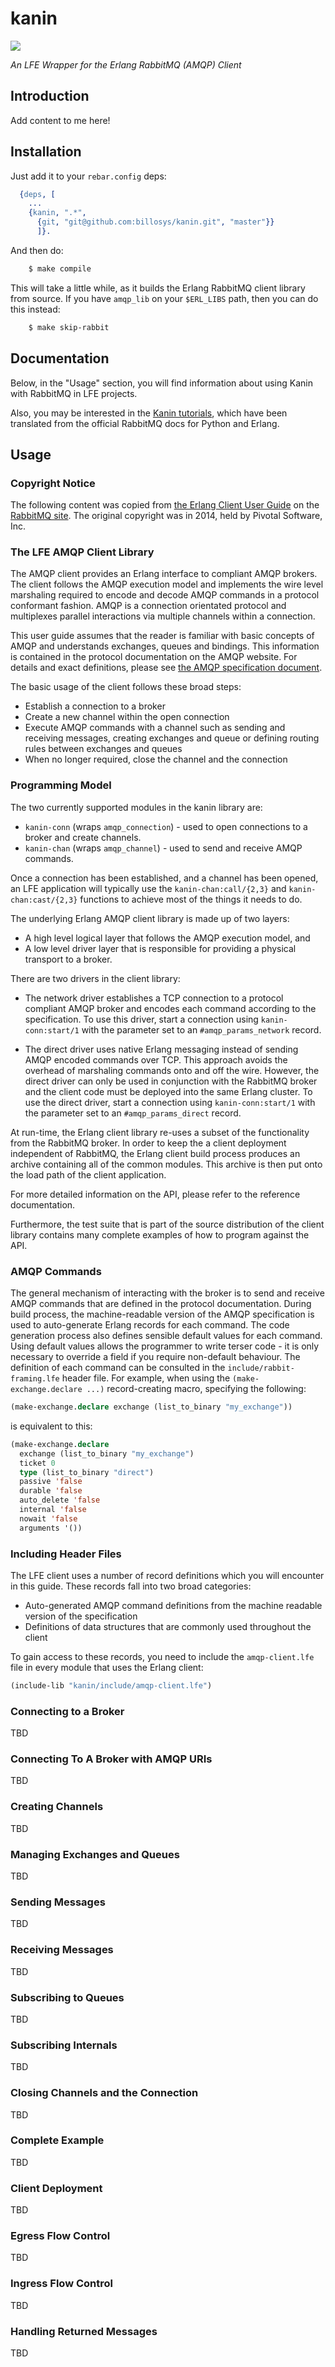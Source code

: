 # kanin

<a href="http://aquarius-galuxy.deviantart.com/art/Rabbit-Drawing-176749973"><img src="resources/images/kanin-small.png" /></a>

*An LFE Wrapper for the Erlang RabbitMQ (AMQP) Client*


## Introduction

Add content to me here!


## Installation

Just add it to your ``rebar.config`` deps:

```erlang
  {deps, [
    ...
    {kanin, ".*",
      {git, "git@github.com:billosys/kanin.git", "master"}}
      ]}.
```

And then do:

```bash
    $ make compile
```

This will take a little while, as it builds the Erlang RabbitMQ client library
from source. If you have ``amqp_lib`` on your ``$ERL_LIBS`` path, then you can
do this instead:

```bash
	$ make skip-rabbit
```

## Documentation

Below, in the "Usage" section, you will find information about using Kanin
with RabbitMQ in LFE projects.

Also, you may be interested in the [Kanin tutorials](./doc/tutorials.md), which
have been translated from the official RabbitMQ docs for Python and Erlang.



## Usage


### Copyright Notice

The following content was copied from
[the Erlang Client User Guide](https://www.rabbitmq.com/erlang-client-user-guide.html)
on the [RabbitMQ site](https://www.rabbitmq.com/).
The original copyright was in 2014, held by Pivotal Software, Inc.


### The LFE AMQP Client Library

The AMQP client provides an Erlang interface to compliant AMQP brokers. The
client follows the AMQP execution model and implements the wire level
marshaling required to encode and decode AMQP commands in a protocol
conformant fashion. AMQP is a connection orientated protocol and multiplexes
parallel interactions via multiple channels within a connection.

This user guide assumes that the reader is familiar with basic concepts of AMQP
and understands exchanges, queues and bindings. This information is contained in
the protocol documentation on the AMQP website. For details and exact
definitions, please see
[the AMQP specification document](http://www.amqp.org/).

The basic usage of the client follows these broad steps:

 * Establish a connection to a broker
 * Create a new channel within the open connection
 * Execute AMQP commands with a channel such as sending and receiving messages,
   creating exchanges and queue or defining routing rules between exchanges and
   queues
 * When no longer required, close the channel and the connection


### Programming Model

The two currently supported modules in the kanin library are:

 * ``kanin-conn`` (wraps ``amqp_connection``) - used to open connections to a
   broker and create channels.
 * ``kanin-chan`` (wraps ``amqp_channel``) - used to send and receive AMQP
   commands.

Once a connection has been established, and a channel has been opened, an
LFE application will typically use the ``kanin-chan:call/{2,3}`` and
``kanin-chan:cast/{2,3}`` functions to achieve most of the things it needs to
do.

The underlying Erlang AMQP client library is made up of two layers:

 * A high level logical layer that follows the AMQP execution model, and
 * A low level driver layer that is responsible for providing a physical
   transport to a broker.

There are two drivers in the client library:

 * The network driver establishes a TCP connection to a protocol compliant AMQP
   broker and encodes each command according to the specification. To use this
   driver, start a connection using ``kanin-conn:start/1`` with the parameter
   set to an ``#amqp_params_network`` record.

 * The direct driver uses native Erlang messaging instead of sending AMQP
   encoded commands over TCP. This approach avoids the overhead of marshaling
   commands onto and off the wire. However, the direct driver can only be used
   in conjunction with the RabbitMQ broker and the client code must be deployed
   into the same Erlang cluster. To use the direct driver, start a connection
   using ``kanin-conn:start/1`` with the parameter set to an
   ``#amqp_params_direct`` record.

At run-time, the Erlang client library re-uses a subset of the functionality
from the RabbitMQ broker. In order to keep the a client deployment independent
of RabbitMQ, the Erlang client build process produces an archive containing all
of the common modules. This archive is then put onto the load path of the client
application.

For more detailed information on the API, please refer to the reference
documentation.

Furthermore, the test suite that is part of the source distribution of the
client library contains many complete examples of how to program against the
API.


### AMQP Commands

The general mechanism of interacting with the broker is to send and receive AMQP
commands that are defined in the protocol documentation. During build process,
the machine-readable version of the AMQP specification is used to auto-generate
Erlang records for each command. The code generation process also defines
sensible default values for each command. Using default values allows the
programmer to write terser code - it is only necessary to override a field if
you require non-default behaviour. The definition of each command can be
consulted in the ``include/rabbit-framing.lfe`` header file. For example,
when using the ``(make-exchange.declare ...)`` record-creating macro,
specifying the following:

```cl
(make-exchange.declare exchange (list_to_binary "my_exchange"))
```

is equivalent to this:

```cl
(make-exchange.declare
  exchange (list_to_binary "my_exchange")
  ticket 0
  type (list_to_binary "direct")
  passive 'false
  durable 'false
  auto_delete 'false
  internal 'false
  nowait 'false
  arguments '())
```

### Including Header Files

The LFE client uses a number of record definitions which you will encounter
in this guide. These records fall into two broad categories:

* Auto-generated AMQP command definitions from the machine readable version of
  the specification
* Definitions of data structures that are commonly used throughout the client

To gain access to these records, you need to include the ``amqp-client.lfe``
file in every module that uses the Erlang client:

```cl
(include-lib "kanin/include/amqp-client.lfe")
```


### Connecting to a Broker

TBD


### Connecting To A Broker with AMQP URIs

TBD


### Creating Channels

TBD


### Managing Exchanges and Queues

TBD


### Sending Messages

TBD


### Receiving Messages

TBD


### Subscribing to Queues

TBD


### Subscribing Internals

TBD


### Closing Channels and the Connection

TBD


### Complete Example

TBD


### Client Deployment

TBD


### Egress Flow Control

TBD


### Ingress Flow Control

TBD


### Handling Returned Messages

TBD

